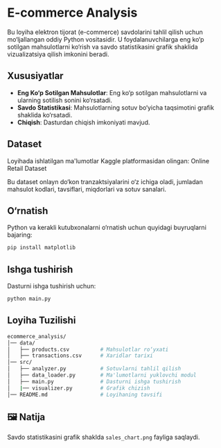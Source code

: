 # E-commerce Analysis

Bu loyiha elektron tijorat (e-commerce) savdolarini tahlil qilish uchun mo‘ljallangan oddiy Python vositasidir. U foydalanuvchilarga eng ko‘p sotilgan mahsulotlarni ko‘rish va savdo statistikasini grafik shaklida vizualizatsiya qilish imkonini beradi.

## Xususiyatlar
- **Eng Ko‘p Sotilgan Mahsulotlar**: Eng ko‘p sotilgan mahsulotlarni va ularning sotilish sonini ko‘rsatadi.
- **Savdo Statistikasi**: Mahsulotlarning sotuv bo‘yicha taqsimotini grafik shaklida ko‘rsatadi.
- **Chiqish**: Dasturdan chiqish imkoniyati mavjud.

## Dataset

Loyihada ishlatilgan ma'lumotlar Kaggle platformasidan olingan:
Online Retail Dataset

Bu dataset onlayn do‘kon tranzaktsiyalarini o‘z ichiga oladi, jumladan mahsulot kodlari, tavsiflari, miqdorlari va sotuv sanalari.



## O‘rnatish
Python va kerakli kutubxonalarni o‘rnatish uchun quyidagi buyruqlarni bajaring:

```bash
pip install matplotlib
```

## Ishga tushirish
Dasturni ishga tushirish uchun:

```bash
python main.py
```

## Loyiha Tuzilishi
```bash
ecommerce_analysis/
│── data/
│   ├── products.csv          # Mahsulotlar ro‘yxati
│   ├── transactions.csv      # Xaridlar tarixi
│── src/
│   ├── analyzer.py           # Sotuvlarni tahlil qilish
│   ├── data_loader.py        # Ma'lumotlarni yuklovchi modul
│   ├── main.py               # Dasturni ishga tushirish
│   |── visualizer.py         # Grafik chizish
│── README.md                 # Loyihaning tavsifi
```

## 🖼 Natija
Savdo statistikasini grafik shaklda ```sales_chart.png``` fayliga saqlaydi.
